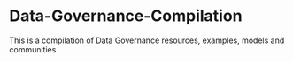 # Data-Governance-Compilation
This is a compilation of Data Governance resources, examples, models and communities
